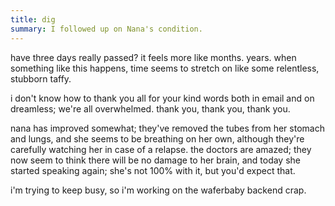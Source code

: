 ```yaml
---
title: dig
summary: I followed up on Nana's condition.
---
```


have three days really passed? it feels more like months. years. when something like this happens, time seems to stretch on like some relentless, stubborn taffy.

i don't know how to thank you all for your kind words both in email and on dreamless; we're all overwhelmed. thank you, thank you, thank you.

nana has improved somewhat; they've removed the tubes from her stomach and lungs, and she seems to be breathing on her own, although they're carefully watching her in case of a relapse. the doctors are amazed; they now seem to think there will be no damage to her brain, and today she started speaking again; she's not 100% with it, but you'd expect that.

i'm trying to keep busy, so i'm working on the waferbaby backend crap.